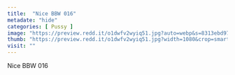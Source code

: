 ```yaml
---
title:  "Nice BBW 016"
metadate: "hide"
categories: [ Pussy ]
image: "https://preview.redd.it/o1dwfv2wyiq51.jpg?auto=webp&s=8313ebd979fd52f8e03b7172940be52284e4744c"
thumb: "https://preview.redd.it/o1dwfv2wyiq51.jpg?width=1080&crop=smart&auto=webp&s=cacdb7571a2f77138c52a752e72ef7cece3e1fee"
visit: ""
---
```

Nice BBW 016
